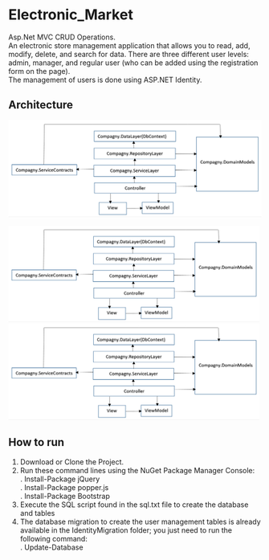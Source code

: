 # Electronic_Market

Asp.Net MVC CRUD Operations.<br>
An electronic store management application that allows you to read, add, modify, delete, and search for data.
There are three different user levels: admin, manager, and regular user (who can be added using the registration form on the page).<br>
The management of users is done using ASP.NET Identity.

## Architecture
![Architecture](./Architecture.PNG)
<div>
  <img src="./Architecture.PNG" alt="Texte alternatif de l'image 1" width="500" />
  <img src="./Architecture.PNG" alt="Texte alternatif de l'image 2" width="500" />
</div>


## How to run
1. Download or Clone the Project.
2. Run these command lines using the NuGet Package Manager Console: <br>
   . Install-Package jQuery <br>
   . Install-Package popper.js <br>
   . Install-Package Bootstrap <br>
3. Execute the SQL script found in the sql.txt file to create the database and tables
4. The database migration to create the user management tables is already available in the IdentityMigration folder; you just need to run the following command:<br>
  . Update-Database
